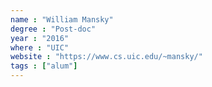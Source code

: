 ```yaml
---
name : "William Mansky"
degree : "Post-doc"
year : "2016"
where : "UIC"
website : "https://www.cs.uic.edu/~mansky/"
tags : ["alum"]
---
```

